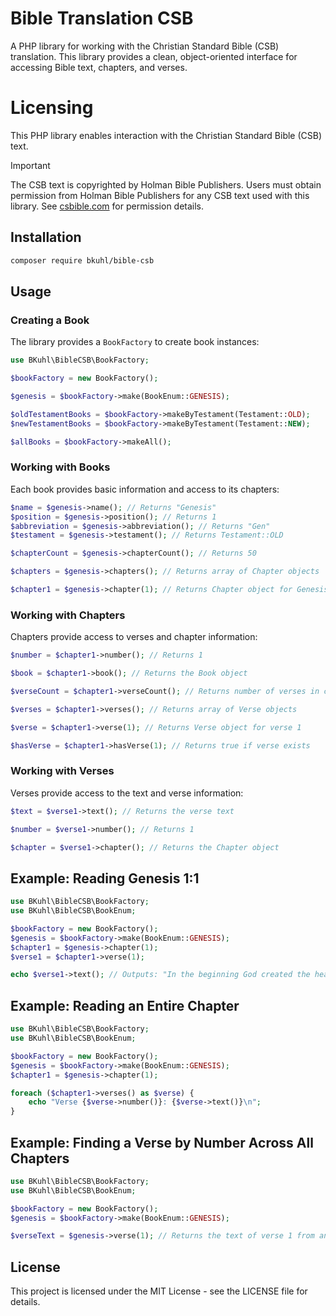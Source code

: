 # Bible Translation CSB

A PHP library for working with the Christian Standard Bible (CSB) translation. This library provides a clean, object-oriented interface for accessing Bible text, chapters, and verses.

# Licensing

This PHP library enables interaction with the Christian Standard Bible (CSB) text.

> [!IMPORTANT]
> The CSB text is copyrighted by Holman Bible Publishers. Users must obtain permission from Holman Bible Publishers for any CSB text used with this library. See [csbible.com](https://csbible.com) for permission details.

## Installation

```bash
composer require bkuhl/bible-csb
```

## Usage

### Creating a Book

The library provides a `BookFactory` to create book instances:

```php
use BKuhl\BibleCSB\BookFactory;

$bookFactory = new BookFactory();

$genesis = $bookFactory->make(BookEnum::GENESIS);

$oldTestamentBooks = $bookFactory->makeByTestament(Testament::OLD);
$newTestamentBooks = $bookFactory->makeByTestament(Testament::NEW);

$allBooks = $bookFactory->makeAll();
```

### Working with Books

Each book provides basic information and access to its chapters:

```php
$name = $genesis->name(); // Returns "Genesis"
$position = $genesis->position(); // Returns 1
$abbreviation = $genesis->abbreviation(); // Returns "Gen"
$testament = $genesis->testament(); // Returns Testament::OLD

$chapterCount = $genesis->chapterCount(); // Returns 50

$chapters = $genesis->chapters(); // Returns array of Chapter objects

$chapter1 = $genesis->chapter(1); // Returns Chapter object for Genesis 1
```

### Working with Chapters

Chapters provide access to verses and chapter information:

```php
$number = $chapter1->number(); // Returns 1

$book = $chapter1->book(); // Returns the Book object

$verseCount = $chapter1->verseCount(); // Returns number of verses in chapter

$verses = $chapter1->verses(); // Returns array of Verse objects

$verse = $chapter1->verse(1); // Returns Verse object for verse 1

$hasVerse = $chapter1->hasVerse(1); // Returns true if verse exists
```

### Working with Verses

Verses provide access to the text and verse information:

```php
$text = $verse1->text(); // Returns the verse text

$number = $verse1->number(); // Returns 1

$chapter = $verse1->chapter(); // Returns the Chapter object
```

## Example: Reading Genesis 1:1

```php
use BKuhl\BibleCSB\BookFactory;
use BKuhl\BibleCSB\BookEnum;

$bookFactory = new BookFactory();
$genesis = $bookFactory->make(BookEnum::GENESIS);
$chapter1 = $genesis->chapter(1);
$verse1 = $chapter1->verse(1);

echo $verse1->text(); // Outputs: "In the beginning God created the heavens and the earth."
```

## Example: Reading an Entire Chapter

```php
use BKuhl\BibleCSB\BookFactory;
use BKuhl\BibleCSB\BookEnum;

$bookFactory = new BookFactory();
$genesis = $bookFactory->make(BookEnum::GENESIS);
$chapter1 = $genesis->chapter(1);

foreach ($chapter1->verses() as $verse) {
    echo "Verse {$verse->number()}: {$verse->text()}\n";
}
```

## Example: Finding a Verse by Number Across All Chapters

```php
use BKuhl\BibleCSB\BookFactory;
use BKuhl\BibleCSB\BookEnum;

$bookFactory = new BookFactory();
$genesis = $bookFactory->make(BookEnum::GENESIS);

$verseText = $genesis->verse(1); // Returns the text of verse 1 from any chapter
```

## License

This project is licensed under the MIT License - see the LICENSE file for details.

